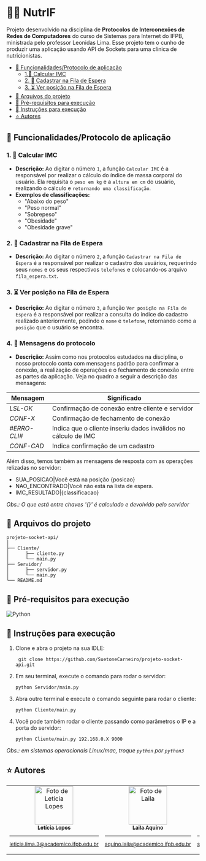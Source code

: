 # 🍎📅 NutrIF 
Projeto desenvolvido na disciplina de <strong>Protocolos de Interconexões de Redes de Computadores</strong> do curso de Sistemas para Internet do IFPB, ministrada pelo professor Leonidas Lima. Esse projeto tem o cunho de produzir uma aplicação usando API de Sockets para uma clínica de nutricionistas.


* [🔧 Funcionalidades/Protocolo de aplicação](#-funcionalidadesprotocolo-de-aplicação)
    * [1.📱 Calcular IMC ](#1--calcular-imc)
    * [2. 👥 Cadastrar na Fila de Espera](#2--cadastrar-na-fila-de-espera)
    * [3. ⏳ Ver posição na Fila de Espera](#3--ver-posição-na-fila-de-espera)
* [📂 Arquivos do projeto](#-arquivos-do-projeto)
* [🐍 Pré-requisitos para execução](#-pré-requisitos-para-execução)
* [📖 Instruções para execução](#-instruções-para-execução)
* [⭐ Autores](#-autores)

## 🔧 Funcionalidades/Protocolo de aplicação

### 1. 📱 Calcular IMC
   - **Descrição:** Ao digitar o número `1`, a função `Calcular IMC` é a responsável por realizar o cálculo do índice de massa corporal do usuário. Ela requisita o `peso em kg` e a `altura em cm` do usuário, realizando o cálculo e `retornando uma classificação`.
   - **Exemplos de classificações:**
     - "Abaixo do peso"
     - "Peso normal"
     - "Sobrepeso"
     - "Obesidade"
     - "Obesidade grave"

### 2. 👥 Cadastrar na Fila de Espera
   - **Descrição:** Ao digitar o número `2`, a função `Cadastrar na Fila de Espera` é a responsável por realizar o cadastro dos usuários, requerindo seus `nomes` e os seus respectivos `telefones` e colocando-os arquivo `fila_espera.txt`.
   
### 3. ⏳ Ver posição na Fila de Espera
   - **Descrição:** Ao digitar o número `3`, a função `Ver posição na Fila de Espera` é a responsável por realizar a consulta do índice do cadastro realizado anteriormente, pedindo o `nome` e `telefone`, retornando como a `posição` que o usuário se encontra.

### 4. 💌 Mensagens do protocolo
  - **Descrição:** Assim como nos protocolos estudados na disciplina, o nosso protocolo conta com mensagens padrão para confirmar a conexão, a realização de operações e o fechamento de conexão entre as partes da aplicação. Veja no quadro a seguir a descrição das mensagens:

|  Mensagem              |Significado                          |
|------------------------|-------------------------------------|
| *LSL-OK* | Confirmação de conexão entre cliente e servidor        | 
| *CONF-X*         |Confirmação de fechamento de conexão         |  
| *#ERRO-CLI#*          |Indica que o cliente inseriu dados inválidos no cálculo de IMC|
|*CONF-CAD*          | Indica confirmação de um cadastro|

Além disso, temos também as mensagens de resposta com as operações relizadas no servidor:
- SUA_POSICAO|Você está na posição {posicao}
- NAO_ENCONTRADO|Você não está na lista de espera.
- IMC_RESULTADO|{classificacao}

*Obs.: O que está entre chaves '{}' é calculado e devolvido pelo servidor*

## 📂 Arquivos do projeto
```
projeto-socket-api/
│
├── Cliente/
│      ├── cliente.py
│      └── main.py
├── Servidor/
│      ├── servidor.py
│      └── main.py
└── README.md

```

## 🐍 Pré-requisitos para execução
![Python](https://img.shields.io/badge/python-3670A0?style=for-the-badge&logo=python&logoColor=ffdd54)


## 📖 Instruções para execução
1. Clone e abra o projeto na sua IDLE:
    ```
     git clone https://github.com/SuetoneCarneiro/projeto-socket-api.git
    ```
2. Em seu terminal, execute o comando para rodar o servidor:
    ```
    python Servidor/main.py
    ```
3. Abra outro terminal e execute o comando seguinte para rodar o cliente:
    ```
    python Cliente/main.py
    ```
4. Você pode também rodar o cliente passando como parâmetros o IP e a porta do servidor:
    ```
    python Cliente/main.py 192.168.0.X 9000
    ```

  *Obs.: em sistemas operacionais Linux/mac, troque `python` por `python3`*


## ⭐ Autores
<table>
  <tr>
   <td align="center">
      <a href="https://github.com/leticiazlopes" title="gitHub">
        <img src="https://avatars.githubusercontent.com/u/129249488?v=4" width="100px;" alt="Foto de Letícia Lopes"/><br>
        <sub>
          <b>Letícia Lopes</b>
          <hr>
          <p>leticia.lima.3@academico.ifpb.edu.br</p>
        </sub>
      </a>
    </td>
    <td align="center">
      <a href="https://github.com/lailaaquino" title="gitHub">
        <img src="https://avatars.githubusercontent.com/u/140646861?v=4" width="100px;" alt="Foto de Laila"/><br>
        <sub>
          <b>Laila Aquino</b>
          <hr>
          <p>aquino.laila@academico.ifpb.edu.br</p>
        </sub>
      </a>
    </td>
    <td align="center">
      <a href="https://github.com/suetonecarneiro" title="gitHub">
        <img src="https://avatars.githubusercontent.com/u/148480989?v=4" width="100px;" alt="Foto de Suetone"/><br>
        <sub>
          <b>Suetone Carneiro</b>
          <hr>
          <p>suetone.neto@academico.ifpb.edu.br</p>
        </sub>
      </a>
    </td>
  </tr>
</table>

